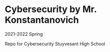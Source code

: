 # Cybersecurity by Mr. Konstantanovich
2021-2022 Spring

Repo for Cybersecurity 
Stuyvesant High School
